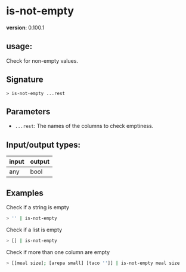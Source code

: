 # is-not-empty

**version**: 0.100.1

## **usage**:

Check for non-empty values.

## Signature

`> is-not-empty ...rest`

## Parameters

- `...rest`: The names of the columns to check emptiness.

## Input/output types:

| input | output |
| ----- | ------ |
| any   | bool   |

## Examples

Check if a string is empty

```bash
> '' | is-not-empty
```

Check if a list is empty

```bash
> [] | is-not-empty
```

Check if more than one column are empty

```bash
> [[meal size]; [arepa small] [taco '']] | is-not-empty meal size
```
